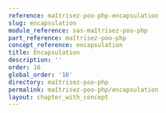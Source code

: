 ```yaml
---
reference: maîtrisez-poo-php-encapsulation
slug: encapsulation
module_reference: sas-maîtrisez-poo-php
part_reference: maîtrisez-poo-php
concept_reference: encapsulation
title: Encapsulation
description: ''
order: 16
global_order: '16'
directory: maîtrisez-poo-php
permalink: maîtrisez-poo-php/encapsulation
layout: chapter_with_concept
---
```

